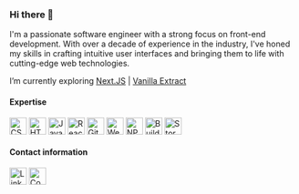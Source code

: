 ### Hi there 👋

I'm a passionate software engineer with a strong focus on front-end development. With over a decade of experience in the industry, I've honed my skills in crafting intuitive user interfaces and bringing them to life with cutting-edge web technologies.

I’m currently exploring [Next.JS](https://nextjs.org/) | [Vanilla Extract](https://vanilla-extract.style/)

#### Expertise
<img src="https://simpleicons.org/icons/css3.svg" alt="CSS3" width="30" height="30" />&nbsp;<img src="https://simpleicons.org/icons/html5.svg" alt="HTML5" width="30" height="30" />&nbsp;<img src="https://simpleicons.org/icons/javascript.svg" alt="Javascript" width="30" height="30" />&nbsp;<img src="https://simpleicons.org/icons/react.svg" alt="React" width="30" height="30" />&nbsp;<img src="https://simpleicons.org/icons/git.svg" alt="Git" width="30" height="30" />&nbsp;<img src="https://simpleicons.org/icons/webpack.svg" alt="Webpack" width="30" height="30" />&nbsp;<img src="https://simpleicons.org/icons/npm.svg" alt="NPM" width="30" height="30" />&nbsp;<img src="https://simpleicons.org/icons/buildkite.svg" alt="Buildkite" width="30" height="30" />&nbsp;<img src="https://simpleicons.org/icons/storybook.svg" alt="Storybook" width="30" height="30" />

#### Contact information
<a href="https://www.linkedin.com/in/rowan-parkinson-87419a30/"><img src="https://simpleicons.org/icons/linkedin.svg" alt="LinkedIn" width="30" height="30" /></a>&nbsp;<a href="https://codepen.io/row-n"><img src="https://simpleicons.org/icons/codepen.svg" alt="CodePen" width="30" height="30" /></a>
